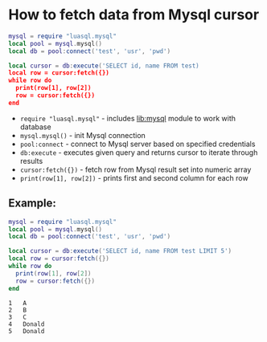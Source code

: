 # How to fetch data from Mysql cursor

```lua
mysql = require "luasql.mysql"
local pool = mysql.mysql()
local db = pool:connect('test', 'usr', 'pwd')

local cursor = db:execute('SELECT id, name FROM test)
local row = cursor:fetch({})
while row do
  print(row[1], row[2])
  row = cursor:fetch({})
end

```

- `require "luasql.mysql"` - includes [lib:mysql](https://onelinerhub.com/lua-mysql/how-to-install-mysql-lib) module to work with database
- `mysql.mysql()` - init Mysql connection
- `pool:connect` - connect to Mysql server based on specified credentials
- `db:execute` - executes given query and returns cursor to iterate through results
- `cursor:fetch({})` - fetch row from Mysql result set into numeric array
- `print(row[1], row[2])` - prints first and second column for each row

## Example: 
```lua
mysql = require "luasql.mysql"
local pool = mysql.mysql()
local db = pool:connect('test', 'usr', 'pwd')

local cursor = db:execute('SELECT id, name FROM test LIMIT 5')
local row = cursor:fetch({})
while row do
  print(row[1], row[2])
  row = cursor:fetch({})
end

```
```
1	A
2	B
3	C
4	Donald
5	Donald

```

